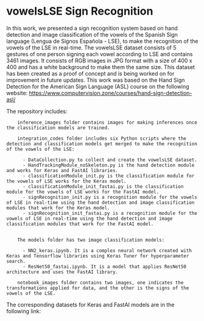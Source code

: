 # vowelsLSE Sign Recognition

In this work, we presented a sign recognition system based on hand detection and image classification of the vowels of the Spanish Sign language (Lengua de Signos Española - LSE), to make the recognition of the vowels of the LSE in real-time. The vowelsLSE dataset consists of 5 gestures of one person signing each vowel according to LSE and contains 3461 images. It consists of RGB images in JPG format with a size of 400 x 400 and has a white background to make them the same size. This dataset has been created as a proof of concept and is being worked on for improvement in future updates. This work was based on the Hand Sign Detection for the American Sign Language (ASL) course on the following website: https://www.computervision.zone/courses/hand-sign-detection-asl/


The repository includes:

        inference_images folder contains images for making inferences once the classification models are trained.
        
        integration_codes folder includes six Python scripts where the detection and classification models get merged to make the recognition of the vowels of the LSE:
        
          - DataCollection.py to collect and create the vowelsLSE dataset.          
          - HandTrackingModule_noSkeleton.py is the hand detection module and works for Keras and FastAI libraries.          
          - classificationModule_init.py is the classification module for the vowels of LSE works for the Keras model.      
          - classificationModule_init_fastai.py is the classification module for the vowels of LSE works for the FastAI model.      
          - signRecognition_init.py is a recognition module for the vowels of LSE in real-time using the hand detection and image classification modules that work for the Keras model. 
          - signRecognition_init_fastai.py is a recognition module for the vowels of LSE in real-time using the hand detection and image classification modules that work for the FastAI model.
          
          
        The models folder has two image classification models:    
        
          - NN2_keras.ipynb. It is a complex neural network created with Keras and Tensorflow libraries using Keras Tuner for hyperparameter search.          
          - ResNet50_fastai.ipynb. It is a model that applies ResNet50 architecture and uses the FastAI library. 
          
        notebook_images folder contains two images, one indicates the transformations applied for data, and the other is the signs of the vowels of the LSE.

The corresponding datasets for Keras and FastAI models are in the following link: 
